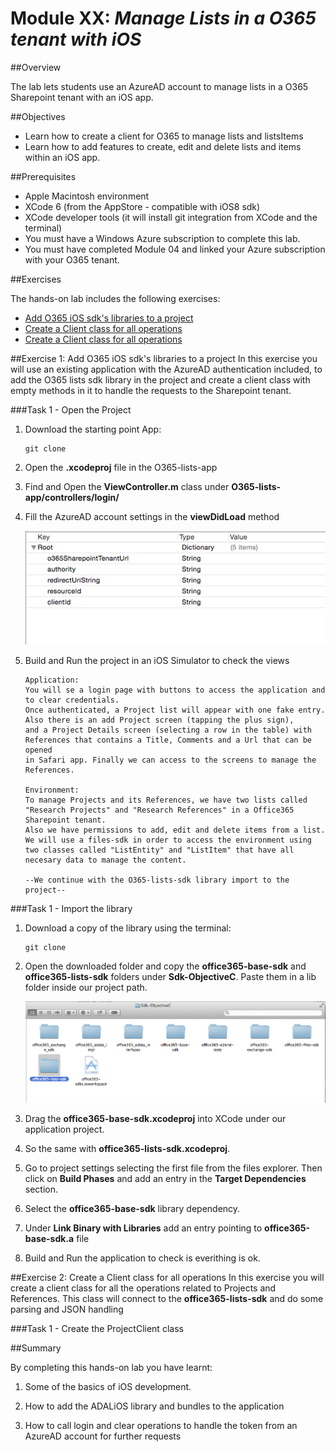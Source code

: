 Module XX: *Manage Lists in a O365 tenant with iOS*
==========================

##Overview

The lab lets students use an AzureAD account to manage lists in a O365 Sharepoint tenant with an iOS app.

##Objectives

- Learn how to create a client for O365 to manage lists and listsItems
- Learn how to add features to create, edit and delete lists and items within an iOS app.

##Prerequisites

- Apple Macintosh environment
- XCode 6 (from the AppStore - compatible with iOS8 sdk)
- XCode developer tools (it will install git integration from XCode and the terminal)
- You must have a Windows Azure subscription to complete this lab.
- You must have completed Module 04 and linked your Azure subscription with your O365 tenant.

##Exercises

The hands-on lab includes the following exercises:

- [Add O365 iOS sdk's libraries to a project](#exercise1)
- [Create a Client class for all operations](#exercise2)
- [Create a Client class for all operations](#exercise2)

<a name="exercise1"></a>
##Exercise 1: Add O365 iOS sdk's libraries to a project
In this exercise you will use an existing application with the AzureAD authentication included, to add the O365 lists sdk library in the project
and create a client class with empty methods in it to handle the requests to the Sharepoint tenant.

###Task 1 - Open the Project
01. Download the starting point App:

    ```
    git clone 
    ```

02. Open the **.xcodeproj** file in the O365-lists-app

03. Find and Open the **ViewController.m** class under **O365-lists-app/controllers/login/**

04. Fill the AzureAD account settings in the **viewDidLoad** method
    
    ![](img/fig.01.png)

03. Build and Run the project in an iOS Simulator to check the views

    ```
    Application:
    You will se a login page with buttons to access the application and to clear credentials.
    Once authenticated, a Project list will appear with one fake entry. Also there is an add Project screen (tapping the plus sign),
    and a Project Details screen (selecting a row in the table) with References that contains a Title, Comments and a Url that can be opened
    in Safari app. Finally we can access to the screens to manage the References.

    Environment:
    To manage Projects and its References, we have two lists called "Research Projects" and "Research References" in a Office365 Sharepoint tenant.
    Also we have permissions to add, edit and delete items from a list.
    We will use a files-sdk in order to access the environment using two classes called "ListEntity" and "ListItem" that have all necesary data to manage the content.

    --We continue with the O365-lists-sdk library import to the project--
    ```


###Task 1 - Import the library
01. Download a copy of the library using the terminal:

    ```
    git clone 
    ```

02. Open the downloaded folder and copy the **office365-base-sdk** and **office365-lists-sdk** folders under **Sdk-ObjectiveC**. Paste them in a lib folder inside our project path.

    ![](img/fig.02.png)

03. Drag the **office365-base-sdk.xcodeproj** into XCode under our application project.

04. So the same with **office365-lists-sdk.xcodeproj**.

05. Go to project settings selecting the first file from the files explorer. Then click on **Build Phases** and add an entry in the **Target Dependencies** section.

06. Select the **office365-base-sdk** library dependency.

07. Under **Link Binary with Libraries** add an entry pointing to **office365-base-sdk.a** file

08. Build and Run the application to check is everithing is ok.


<a name="exercise2"></a>
##Exercise 2: Create a Client class for all operations
In this exercise you will create a client class for all the operations related to Projects and References. This class will connect to the **office365-lists-sdk**
and do some parsing and JSON handling

###Task 1 - Create the ProjectClient class









##Summary

By completing this hands-on lab you have learnt:

01. Some of the basics of iOS development.

02. How to add the ADALiOS library and bundles to the application 

03. How to call login and clear operations to handle the token from an AzureAD account for further requests

